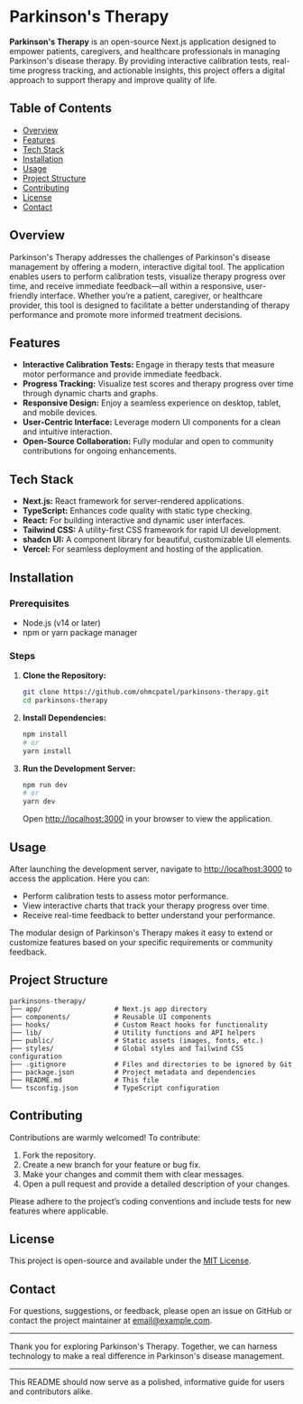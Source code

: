 # Parkinson's Therapy

**Parkinson's Therapy** is an open-source Next.js application designed to empower patients, caregivers, and healthcare professionals in managing Parkinson's disease therapy. By providing interactive calibration tests, real-time progress tracking, and actionable insights, this project offers a digital approach to support therapy and improve quality of life.

## Table of Contents

- [Overview](#overview)
- [Features](#features)
- [Tech Stack](#tech-stack)
- [Installation](#installation)
- [Usage](#usage)
- [Project Structure](#project-structure)
- [Contributing](#contributing)
- [License](#license)
- [Contact](#contact)

## Overview

Parkinson's Therapy addresses the challenges of Parkinson's disease management by offering a modern, interactive digital tool. The application enables users to perform calibration tests, visualize therapy progress over time, and receive immediate feedback—all within a responsive, user-friendly interface. Whether you’re a patient, caregiver, or healthcare provider, this tool is designed to facilitate a better understanding of therapy performance and promote more informed treatment decisions.

## Features

- **Interactive Calibration Tests:** Engage in therapy tests that measure motor performance and provide immediate feedback.
- **Progress Tracking:** Visualize test scores and therapy progress over time through dynamic charts and graphs.
- **Responsive Design:** Enjoy a seamless experience on desktop, tablet, and mobile devices.
- **User-Centric Interface:** Leverage modern UI components for a clean and intuitive interaction.
- **Open-Source Collaboration:** Fully modular and open to community contributions for ongoing enhancements.

## Tech Stack

- **Next.js:** React framework for server-rendered applications.
- **TypeScript:** Enhances code quality with static type checking.
- **React:** For building interactive and dynamic user interfaces.
- **Tailwind CSS:** A utility-first CSS framework for rapid UI development.
- **shadcn UI:** A component library for beautiful, customizable UI elements.
- **Vercel:** For seamless deployment and hosting of the application.

## Installation

### Prerequisites

- Node.js (v14 or later)
- npm or yarn package manager

### Steps

1. **Clone the Repository:**

   ```bash
   git clone https://github.com/ohmcpatel/parkinsons-therapy.git
   cd parkinsons-therapy
   ```

2. **Install Dependencies:**

   ```bash
   npm install
   # or
   yarn install
   ```

3. **Run the Development Server:**

   ```bash
   npm run dev
   # or
   yarn dev
   ```

   Open [http://localhost:3000](http://localhost:3000) in your browser to view the application.

## Usage

After launching the development server, navigate to [http://localhost:3000](http://localhost:3000) to access the application. Here you can:
- Perform calibration tests to assess motor performance.
- View interactive charts that track your therapy progress over time.
- Receive real-time feedback to better understand your performance.

The modular design of Parkinson's Therapy makes it easy to extend or customize features based on your specific requirements or community feedback.

## Project Structure

```
parkinsons-therapy/
├── app/                  # Next.js app directory
├── components/           # Reusable UI components
├── hooks/                # Custom React hooks for functionality
├── lib/                  # Utility functions and API helpers
├── public/               # Static assets (images, fonts, etc.)
├── styles/               # Global styles and Tailwind CSS configuration
├── .gitignore            # Files and directories to be ignored by Git
├── package.json          # Project metadata and dependencies
├── README.md             # This file
└── tsconfig.json         # TypeScript configuration
```

## Contributing

Contributions are warmly welcomed! To contribute:

1. Fork the repository.
2. Create a new branch for your feature or bug fix.
3. Make your changes and commit them with clear messages.
4. Open a pull request and provide a detailed description of your changes.

Please adhere to the project’s coding conventions and include tests for new features where applicable.

## License

This project is open-source and available under the [MIT License](LICENSE).

## Contact

For questions, suggestions, or feedback, please open an issue on GitHub or contact the project maintainer at [email@example.com](mailto:email@example.com).

---

Thank you for exploring Parkinson's Therapy. Together, we can harness technology to make a real difference in Parkinson's disease management.

---

This README should now serve as a polished, informative guide for users and contributors alike.

